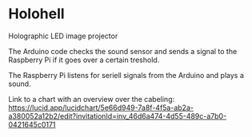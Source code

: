 # Holohell
Holographic LED image projector

The Arduino code checks the sound sensor and sends a signal to the Raspberry Pi if it goes over a certain treshold.

The Raspberry Pi listens for seriell signals from the Arduino and plays a sound.

Link to a chart with an overview over the cabeling:
https://lucid.app/lucidchart/5e66d949-7a8f-4f5a-ab2a-a380052a12b2/edit?invitationId=inv_46d6a474-4d55-489c-a7b0-0421645c0171

